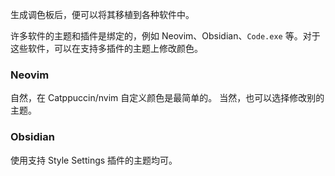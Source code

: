 生成调色板后，便可以将其移植到各种软件中。

许多软件的主题和插件是绑定的，例如 Neovim、Obsidian、`Code.exe` 等。对于这些软件，可以在支持多插件的主题上修改颜色。

### Neovim

自然，在 Catppuccin/nvim 自定义颜色是最简单的。
当然，也可以选择修改别的主题。

### Obsidian

使用支持 Style Settings 插件的主题均可。
